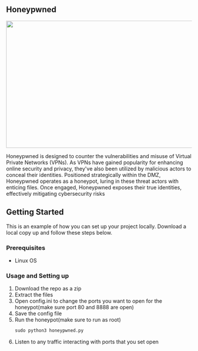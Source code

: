 <!-- ABOUT THE PROJECT -->
## Honeypwned

<p align="center">
  <img width="598" height="346" src="https://github.com/lmaoggrofl/honeypwned/assets/110363544/83c449b1-f5a8-4bba-b06d-00d1e235b076">
</p>

Honeypwned is designed to counter the vulnerabilities and misuse of Virtual Private Networks (VPNs). 
As VPNs have gained popularity for enhancing online security and privacy, they've also been utilized by malicious actors to conceal their identities. 
Positioned strategically within the DMZ, Honeypwned operates as a honeypot, luring in these threat actors with enticing files. 
Once engaged, Honeypwned exposes their true identities, effectively mitigating cybersecurity risks

<!-- GETTING STARTED -->
## Getting Started

This is an example of how you can set up your project locally.
Download a local copy up and follow these steps below.

### Prerequisites

* Linux OS

### Usage and Setting up

1. Download the repo as a zip
2. Extract the files
3. Open config.ini to change the ports you want to open for the honeypot(make sure port 80 and 8888 are open)
4. Save the config file
5. Run the honeypot(make sure to run as root)
   ```python
   sudo python3 honeypwned.py
   ```
6. Listen to any traffic interacting with ports that you set open
